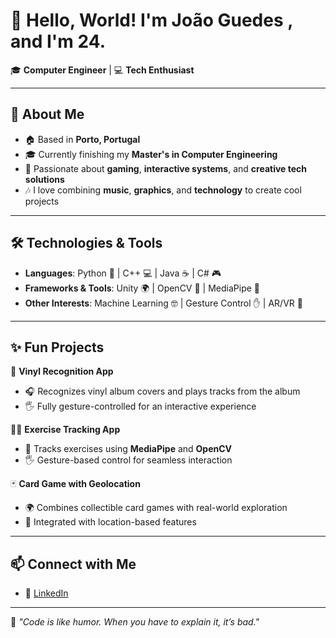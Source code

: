 # 👋 Hello, World! I'm João Guedes , and I'm 24.

🎓 **Computer Engineer** | 💻 **Tech Enthusiast**

---

## 🌟 About Me  

- 🏠 Based in **Porto, Portugal**  
- 🎓 Currently finishing my **Master's in Computer Engineering**  
- 🚀 Passionate about **gaming**, **interactive systems**, and **creative tech solutions**  
- 🎶 I love combining **music**, **graphics**, and **technology** to create cool projects  

---

## 🛠️ Technologies & Tools  

- **Languages**: Python 🐍 | C++ 💻 | Java ☕ | C# 🎮  
- **Frameworks & Tools**: Unity 🌍 | OpenCV 📸 | MediaPipe 🤖  
- **Other Interests**: Machine Learning 🤓 | Gesture Control ✋ | AR/VR 🌌  

---


## ✨ Fun Projects  

🎵 **Vinyl Recognition App**  
- 🎧 Recognizes vinyl album covers and plays tracks from the album  
- 🖐️ Fully gesture-controlled for an interactive experience  

🏋️‍♂️ **Exercise Tracking App**  
- 📸 Tracks exercises using **MediaPipe** and **OpenCV**  
- 🖐️ Gesture-based control for seamless interaction  

🃏 **Card Game with Geolocation**  
- 🌍 Combines collectible card games with real-world exploration  
- 📱 Integrated with location-based features  

---

## 📫 Connect with Me  

- 💼 [LinkedIn](https://www.linkedin.com/in/joaoguedes00/)  

---

🌟 _"Code is like humor. When you have to explain it, it’s bad."_  
